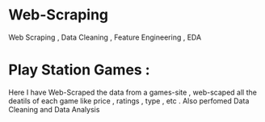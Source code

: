 # Web-Scraping
Web Scraping , Data Cleaning , Feature Engineering , EDA 
# Play Station Games :
Here I have Web-Scraped the data from a games-site , web-scaped all the deatils of each game like price , ratings , type , etc . Also perfomed Data Cleaning and Data Analysis
